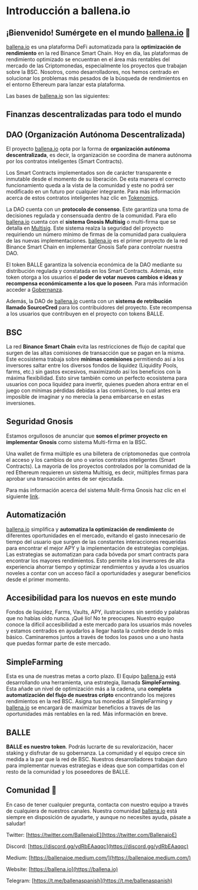 # Introducción a ballena.io

## ¡Bienvenido! Sumérgete en el mundo [ballena.io](https://ballena.io/) 🐋

[ballena.io](https://ballena.io/) es una plataforma DeFi automatizada para la **optimización de rendimiento** en la red Binance Smart Chain. Hoy en día, las plataformas de rendimiento optimizado se encuentran en el área más rentables del mercado de las Criptomonedas, especialmente los proyectos que trabajan sobre la BSC. Nosotros, como desarrolladores, nos hemos centrado en solucionar los problemas más pesados de la búsqueda de rendimientos en el entorno Ethereum para lanzar esta plataforma.

Las bases de [ballena.io](https://ballena.io/) son las siguientes:

## Finanzas descentralizadas para todo el mundo

## DAO \(Organización Autónoma Descentralizada\)

El proyecto [ballena.io](https://ballena.io/) opta por la forma de **organización autónoma descentralizada**, es decir, la organización se coordina de manera autónoma por los contratos inteligentes \(Smart Contracts\).

Los Smart Contracts implementados son de carácter transparente e inmutable desde el momento de su liberación. De esta manera el correcto funcionamiento queda a la vista de la comunidad y este no podrá ser modificado en un futuro por cualquier integrante. Para más información acerca de estos contratos inteligentes haz clic en [Tokenomics](tecnico/tokenomics.md).

La DAO cuenta con un **protocolo de consenso**. Este garantiza una toma de decisiones regulada y consensuada dentro de la comunidad. Para ello [ballena.io](https://ballena.io/) cuenta con el **sistema Gnosis Multisig** o multi-firma que se detalla en [Multisig](tecnico/gobernanza.md#seguridad-de-la-wallet). Este sistema realza la seguridad del proyecto requiriendo un número mínimo de firmas de la comunidad para cualquiera de las nuevas implementaciones. [ballena.io](https://ballena.io/) es el primer proyecto de la red Binance Smart Chain en implementar Gnosis Safe para controlar nuestra DAO.

El token BALLE garantiza la solvencia económica de la DAO mediante su distribución regulada y constatada en los Smart Contracts. Además, este token otorga a los usuarios el **poder de votar nuevos cambios e ideas y recompensa económicamente a los que lo poseen**. Para más información acceder a [Gobernanza](tecnico/gobernanza.md).

Además, la DAO de [ballena.io](https://ballena.io/) cuenta con un **sistema de retribución llamado SourceCred** para los contribuidores del proyecto. Este recompensa a los usuarios que contribuyen en el proyecto con tokens BALLE.

## BSC

La red **Binance Smart Chain** evita las restricciones de flujo de capital que surgen de las altas comisiones de transacción que se pagan en la misma. Este ecosistema trabaja sobre **mínimas comisiones** permitiendo así a los inversores saltar entre los diversos fondos de liquidez \(Liquidity Pools, farms, etc.\) sin gastos excesivos, maximizando así los beneficios con la máxima flexibilidad. Esto sirve también como un perfecto ecosistema para usuarios con poca liquidez para invertir, quienes pueden ahora entrar en el juego con mínimas pérdidas debidas a las comisiones, lo cual antes era imposible de imaginar y no merecía la pena embarcarse en estas inversiones.

## Seguridad Gnosis

Estamos orgullosos de anunciar que **somos el primer proyecto en implementar Gnosis** como sistema Multi-firma en la BSC.

Una wallet de firma múltiple es una billetera de criptomonedas que controla el acceso y los cambios de uno o varios contratos inteligentes \(Smart Contracts\). La mayoría de los proyectos controlados por la comunidad de la red Ethereum requieren un sistema Multisig, es decir, múltiples firmas para aprobar una transacción antes de ser ejecutada.

Para más información acerca del sistema Mulit-firma Gnosis haz clic en el siguiente [link](tecnico/gobernanza.md#seguridad-de-la-wallet).

## Automatización

[ballena.io](https://ballena.io/) simplifica y **automatiza la optimización de rendimiento** de diferentes oportunidades en el mercado, evitando el gasto innecesario de tiempo del usuario que surgen de las constantes interacciones requeridas para encontrar el mejor APY y la implementación de estrategias complejas. Las estrategias se automatizan para cada bóveda por smart contracts para encontrar los mayores rendimientos. Esto permite a los inversores de alta experiencia ahorrar tiempo y optimizar rendimientos y ayuda a los usuarios noveles a contar con un acceso fácil a oportunidades y asegurar beneficios desde el primer momento.

## Accesibilidad para los nuevos en este mundo

Fondos de liquidez, Farms, Vaults, APY, ilustraciones sin sentido y palabras que no habías oído nunca. ¡Qué lío! No te preocupes. Nuestro equipo conoce la difícil accesibilidad a este mercado para los usuarios más noveles y estamos centrados en ayudarlos a llegar hasta la cumbre desde lo más básico. Caminaremos juntos a través de todos los pasos uno a uno hasta que puedas formar parte de este mercado.

## SimpleFarming

Esta es una de nuestras metas a corto plazo. El Equipo [ballena.io](https://ballena.io/) está desarrollando una herramienta, una estrategia, llamada **SimpleFarming**. Esta añade un nivel de optimización más a la cadena, una **completa automatización del flujo de nuestras cripto** encontrando los mejores rendimientos en la red BSC. Asigna tus monedas al SimpleFarming y [ballena.io](https://ballena.io/) se encargará de maximizar beneficios a través de las oportunidades más rentables en la red. Más información en breve.

## BALLE

**BALLE es nuestro token**. Podrás lucrarte de su revalorización, hacer staking y disfrutar de su gobernanza. La comunidad y el equipo crece sin medida a la par que la red de BSC. Nuestros desarrolladores trabajan duro para implementar nuevas estrategias e ideas que son compartidas con el resto de la comunidad y los poseedores de BALLE.

## Comunidad 🐋

En caso de tener cualquier pregunta, contacta con nuestro equipo a través de cualquiera de nuestros canales. Nuestra comunidad [ballena.io](https://ballena.io/) está siempre en disposición de ayudarte, y aunque no necesites ayuda, pásate a saludar!

Twitter: [https://twitter.com/BallenaioE](https://twitter.com/BallenaioE)

Discord: [https://discord.gg/ydRbEAaqqc](https://discord.gg/ydRbEAaqqc)

Medium: [https://ballenaioe.medium.com/](https://ballenaioe.medium.com/)

Website: [https://ballena.io](https://ballena.io)

Telegram: [https://t.me/ballenaspanish](https://t.me/ballenaspanish)






